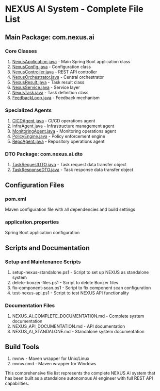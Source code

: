 # NEXUS AI System - Complete File List

## Main Package: com.nexus.ai

### Core Classes
1. [NexusApplication.java](file:///d%3A/OneDrive/Desktop/NEXUS_Standalone/nexus-ai/src/main/java/com/nexus/ai/NexusApplication.java) - Main Spring Boot application class
2. [NexusConfig.java](file:///d%3A/OneDrive/Desktop/NEXUS_Standalone/nexus-ai/src/main/java/com/nexus/ai/NexusConfig.java) - Configuration class
3. [NexusController.java](file:///d%3A/OneDrive/Desktop/NEXUS_Standalone/nexus-ai/src/main/java/com/nexus/ai/NexusController.java) - REST API controller
4. [NexusOrchestrator.java](file:///d%3A/OneDrive/Desktop/NEXUS_Standalone/nexus-ai/src/main/java/com/nexus/ai/NexusOrchestrator.java) - Central orchestrator
5. [NexusResult.java](file:///d%3A/OneDrive/Desktop/NEXUS_Standalone/nexus-ai/src/main/java/com/nexus/ai/NexusResult.java) - Task result class
6. [NexusService.java](file:///d%3A/OneDrive/Desktop/NEXUS_Standalone/nexus-ai/src/main/java/com/nexus/ai/NexusService.java) - Service layer
7. [NexusTask.java](file:///d%3A/OneDrive/Desktop/NEXUS_Standalone/nexus-ai/src/main/java/com/nexus/ai/NexusTask.java) - Task definition class
8. [FeedbackLoop.java](file:///d%3A/OneDrive/Desktop/NEXUS_Standalone/nexus-ai/src/main/java/com/nexus/ai/FeedbackLoop.java) - Feedback mechanism

### Specialized Agents
1. [CICDAgent.java](file:///d%3A/OneDrive/Desktop/NEXUS_Standalone/nexus-ai/src/main/java/com/nexus/ai/CICDAgent.java) - CI/CD operations agent
2. [InfraAgent.java](file:///d%3A/OneDrive/Desktop/NEXUS_Standalone/nexus-ai/src/main/java/com/nexus/ai/InfraAgent.java) - Infrastructure management agent
3. [MonitoringAgent.java](file:///d%3A/OneDrive/Desktop/NEXUS_Standalone/nexus-ai/src/main/java/com/nexus/ai/MonitoringAgent.java) - Monitoring operations agent
4. [PolicyEngine.java](file:///d%3A/OneDrive/Desktop/NEXUS_Standalone/nexus-ai/src/main/java/com/nexus/ai/PolicyEngine.java) - Policy enforcement engine
5. [RepoAgent.java](file:///d%3A/OneDrive/Desktop/NEXUS_Standalone/nexus-ai/src/main/java/com/nexus/ai/RepoAgent.java) - Repository operations agent

### DTO Package: com.nexus.ai.dto

1. [TaskRequestDTO.java](file:///d%3A/OneDrive/Desktop/NEXUS_Standalone/nexus-ai/src/main/java/com/nexus/ai/dto/TaskRequestDTO.java) - Task request data transfer object
2. [TaskResponseDTO.java](file:///d%3A/OneDrive/Desktop/NEXUS_Standalone/nexus-ai/src/main/java/com/nexus/ai/dto/TaskResponseDTO.java) - Task response data transfer object

## Configuration Files

### pom.xml
Maven configuration file with all dependencies and build settings

### application.properties
Spring Boot application configuration

## Scripts and Documentation

### Setup and Maintenance Scripts
1. setup-nexus-standalone.ps1 - Script to set up NEXUS as standalone system
2. delete-boozer-files.ps1 - Script to delete Boozer files
3. fix-component-scan.ps1 - Script to fix component scan configuration
4. test-nexus-api.ps1 - Script to test NEXUS API functionality

### Documentation Files
1. NEXUS_AI_COMPLETE_DOCUMENTATION.md - Complete system documentation
2. NEXUS_API_DOCUMENTATION.md - API documentation
3. NEXUS_AI_STANDALONE.md - Standalone system documentation

## Build Tools
1. mvnw - Maven wrapper for Unix/Linux
2. mvnw.cmd - Maven wrapper for Windows

This comprehensive file list represents the complete NEXUS AI system that has been built as a standalone autonomous AI engineer with full REST API capabilities.